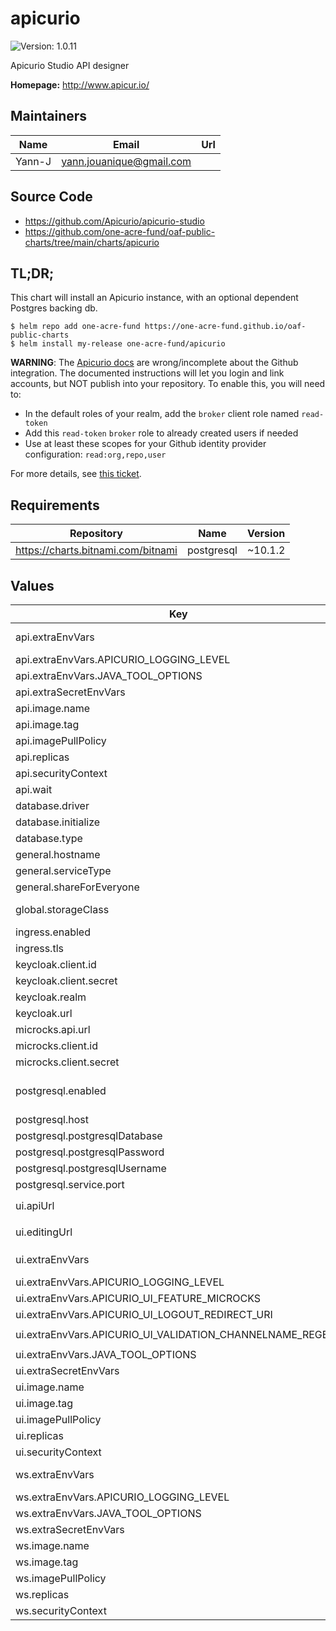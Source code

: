 # apicurio

![Version: 1.0.11](https://img.shields.io/badge/Version-1.0.11-informational?style=flat-square)

Apicurio Studio API designer

**Homepage:** <http://www.apicur.io/>

## Maintainers

| Name | Email | Url |
| ---- | ------ | --- |
| Yann-J | <yann.jouanique@gmail.com> |  |

## Source Code

* <https://github.com/Apicurio/apicurio-studio>
* <https://github.com/one-acre-fund/oaf-public-charts/tree/main/charts/apicurio>

## TL;DR;

This chart will install an Apicurio instance, with an optional dependent Postgres backing db.

```console
$ helm repo add one-acre-fund https://one-acre-fund.github.io/oaf-public-charts
$ helm install my-release one-acre-fund/apicurio
```

__WARNING__: The [Apicurio docs](https://www.apicur.io/studio/docs/setting-up-keycloak-for-use-with-apicurio) are wrong/incomplete about the Github integration. The documented instructions will let you login and link accounts, but NOT publish into your repository. To enable this, you will need to:

* In the default roles of your realm, add the `broker` client role named `read-token`
* Add this `read-token` `broker` role to already created users if needed
* Use at least these scopes for your Github identity provider configuration: `read:org,repo,user`

For more details, see [this ticket](https://github.com/Apicurio/apicurio-studio/issues/821).

## Requirements

| Repository | Name | Version |
|------------|------|---------|
| https://charts.bitnami.com/bitnami | postgresql | ~10.1.2 |

## Values

| Key | Type | Default | Description |
|-----|------|---------|-------------|
| api.extraEnvVars | object | See `values.yaml` and the [container docs](https://hub.docker.com/r/apicurio/apicurio-studio-api) | Dictionary of name/value environment var pairs Will be evaluated as templates |
| api.extraEnvVars.APICURIO_LOGGING_LEVEL | string | `"INFO"` | API logging level |
| api.extraEnvVars.JAVA_TOOL_OPTIONS | string | `"-Djava.net.preferIPv4Stack=true"` | API JVM options |
| api.extraSecretEnvVars | object | `{}` | Same as `envVars` but passed as secrets |
| api.image.name | string | `"apicurio/apicurio-studio-api"` | Image name for API container |
| api.image.tag | string | `"latest"` | Image tag for API container |
| api.imagePullPolicy | string | `"IfNotPresent"` | API Image pull policy |
| api.replicas | int | `1` | API Replicas |
| api.securityContext | object | `{"runAsGroup":1000,"runAsUser":1000}` | Security context for API container |
| api.wait | bool | `true` | Wait for DB to be up? |
| database.driver | string | `"postgresql"` | DB driver - `mysql` / `postgresql` |
| database.initialize | bool | `true` | Initialize DB? |
| database.type | string | `"postgresql9"` | DB type - `postgresql9` / `mysql5` |
| general.hostname | string | `"www.example.com"` | Publicly reachable host name for the UI |
| general.serviceType | string | `"ClusterIP"` | Service type for all services |
| general.shareForEveryone | bool | `true` | Enable Share to everyone feature? |
| global.storageClass | string | `nil` | Storage class for all volumes created by this chart or subcharts |
| ingress.enabled | bool | `false` | Enable ingresses? |
| ingress.tls | list | `[]` | TLS settings |
| keycloak.client.id | string | `"apicurio-studio"` | Keycloak Client ID |
| keycloak.client.secret | string | `"apicuriokc"` | Keycloak Client Secret |
| keycloak.realm | string | `"Apicurio"` | Keycloak Realm |
| keycloak.url | string | `"https://www.example.com/auth"` | Public URL to Keycloak |
| microcks.api.url | string | `"http://www.example.com/api"` | URL to mickrocks application |
| microcks.client.id | string | `"microcks-serviceaccount"` | Microcks Client ID |
| microcks.client.secret | string | `"apicuriomr"` | Microcks Client Secret |
| postgresql.enabled | bool | `true` | Install Postgres? See See https://artifacthub.io/packages/helm/bitnami/postgresql for docs on all Postgres values |
| postgresql.host | string | `nil` | Custom db host name if not using the subchart |
| postgresql.postgresqlDatabase | string | `"apicuriodb"` | Apicurio DB name |
| postgresql.postgresqlPassword | string | `"vSX5RILHBk"` | Apicurio DB user password |
| postgresql.postgresqlUsername | string | `"apicuriodb"` | Apicurio DB user |
| postgresql.service.port | int | `5432` | postgres port |
| ui.apiUrl | string | `nil` | Override API URL - will default to `https://<.Values.general.hostname>/studio-api` |
| ui.editingUrl | string | `nil` | Override Edit URL - will default to `wss://<.Values.general.hostname>/ws` |
| ui.extraEnvVars | object | See `values.yaml` and [container docs](https://hub.docker.com/r/apicurio/apicurio-studio-ui/) | Dictionary of name/value environment var pairs Will be evaluated as templates |
| ui.extraEnvVars.APICURIO_LOGGING_LEVEL | string | `"INFO"` | UI logging level |
| ui.extraEnvVars.APICURIO_UI_FEATURE_MICROCKS | string | `"false"` | Enable Microcks integration? |
| ui.extraEnvVars.APICURIO_UI_LOGOUT_REDIRECT_URI | string | `"/"` | Redirect URI |
| ui.extraEnvVars.APICURIO_UI_VALIDATION_CHANNELNAME_REGEXP | string | `"([^{}\\/]*(\\{[a-zA-Z_][0-9a-zA-Z_]*\\})?)+"` | Channel Regex |
| ui.extraEnvVars.JAVA_TOOL_OPTIONS | string | `"-Djava.net.preferIPv4Stack=true"` | UI JVM options |
| ui.extraSecretEnvVars | object | `{}` | Same as `envVars` but passed as secrets |
| ui.image.name | string | `"apicurio/apicurio-studio-ui"` | Image name for UI container |
| ui.image.tag | string | `"latest"` | Image tag for UI container |
| ui.imagePullPolicy | string | `"IfNotPresent"` | UI Image pull policy |
| ui.replicas | int | `1` | UI Replicas |
| ui.securityContext | object | `{"runAsGroup":1000,"runAsUser":1000}` | Security context for UI container |
| ws.extraEnvVars | object | See `values.yaml` and [container docs](https://hub.docker.com/r/apicurio/apicurio-studio-ws/) | Dictionary of name/value environment var pairs Will ve evaluated as templates |
| ws.extraEnvVars.APICURIO_LOGGING_LEVEL | string | `"INFO"` | WS logging level |
| ws.extraEnvVars.JAVA_TOOL_OPTIONS | string | `"-Djava.net.preferIPv4Stack=true"` | WS JVM options |
| ws.extraSecretEnvVars | object | `{}` | Same as `envVars` but passed as secrets |
| ws.image.name | string | `"apicurio/apicurio-studio-ws"` | Image name for WS container |
| ws.image.tag | string | `"latest"` | Image tag for WS container |
| ws.imagePullPolicy | string | `"IfNotPresent"` | WS Image pull policy |
| ws.replicas | int | `1` | WS Replicas |
| ws.securityContext | object | `{"runAsGroup":1000,"runAsUser":1000}` | Security context for WS container |